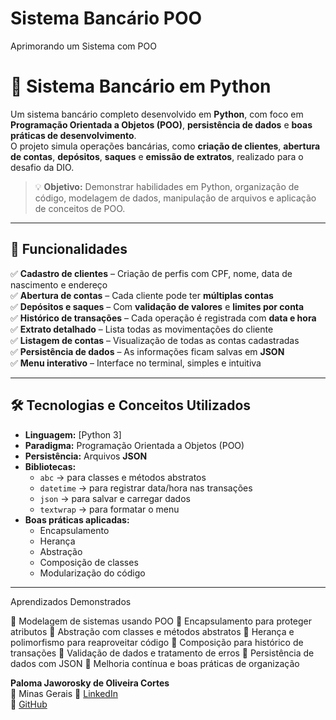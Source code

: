 # Sistema Bancário POO
Aprimorando um Sistema com POO
# 🏦 Sistema Bancário em Python

Um sistema bancário completo desenvolvido em **Python**, com foco em **Programação Orientada a Objetos (POO)**, **persistência de dados** e **boas práticas de desenvolvimento**.  
O projeto simula operações bancárias, como **criação de clientes**, **abertura de contas**, **depósitos**, **saques** e **emissão de extratos**, realizado para o desafio da DIO.

> 💡 **Objetivo:** Demonstrar habilidades em Python, organização de código, modelagem de dados, manipulação de arquivos e aplicação de conceitos de POO.

---

## 🚀 Funcionalidades

✅ **Cadastro de clientes** – Criação de perfis com CPF, nome, data de nascimento e endereço  
✅ **Abertura de contas** – Cada cliente pode ter **múltiplas contas**  
✅ **Depósitos e saques** – Com **validação de valores** e **limites por conta**  
✅ **Histórico de transações** – Cada operação é registrada com **data e hora**  
✅ **Extrato detalhado** – Lista todas as movimentações do cliente  
✅ **Listagem de contas** – Visualização de todas as contas cadastradas  
✅ **Persistência de dados** – As informações ficam salvas em **JSON**  
✅ **Menu interativo** – Interface no terminal, simples e intuitiva  

---

## 🛠️ Tecnologias e Conceitos Utilizados

- **Linguagem:** [Python 3]
- **Paradigma:** Programação Orientada a Objetos (POO)
- **Persistência:** Arquivos **JSON**
- **Bibliotecas:**
  - `abc` → para classes e métodos abstratos
  - `datetime` → para registrar data/hora nas transações
  - `json` → para salvar e carregar dados
  - `textwrap` → para formatar o menu
- **Boas práticas aplicadas:**
  - Encapsulamento
  - Herança
  - Abstração
  - Composição de classes
  - Modularização do código

---

Aprendizados Demonstrados

📌 Modelagem de sistemas usando POO
📌 Encapsulamento para proteger atributos
📌 Abstração com classes e métodos abstratos
📌 Herança e polimorfismo para reaproveitar código
📌 Composição para histórico de transações
📌 Validação de dados e tratamento de erros
📌 Persistência de dados com JSON
📌 Melhoria contínua e boas práticas de organização



**Paloma Jaworosky de Oliveira Cortes**  
📍 Minas Gerais 
🔗 [LinkedIn](https://www.linkedin.com/in/palomajaworosky)  
🔗 [GitHub](https://github.com/Pjaworosky)
